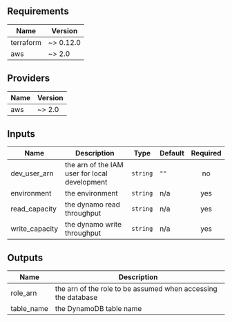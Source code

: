 ## Requirements

| Name | Version |
|------|---------|
| terraform | ~> 0.12.0 |
| aws | ~> 2.0 |

## Providers

| Name | Version |
|------|---------|
| aws | ~> 2.0 |

## Inputs

| Name | Description | Type | Default | Required |
|------|-------------|------|---------|:--------:|
| dev\_user\_arn | the arn of the IAM user for local development | `string` | `""` | no |
| environment | the environment | `string` | n/a | yes |
| read\_capacity | the dynamo read throughput | `string` | n/a | yes |
| write\_capacity | the dynamo write throughput | `string` | n/a | yes |

## Outputs

| Name | Description |
|------|-------------|
| role\_arn | the arn of the role to be assumed when accessing the database |
| table\_name | the DynamoDB table name |
